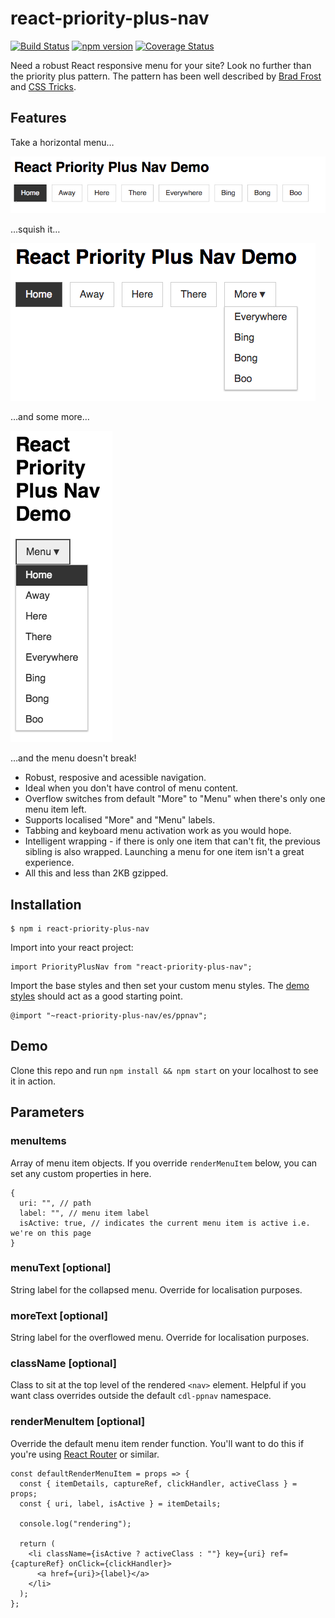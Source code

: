 # react-priority-plus-nav

[![Build Status](https://travis-ci.org/cliener/priority-plus-nav.svg?branch=master)](https://travis-ci.org/cliener/priority-plus-nav)
[![npm version](https://badge.fury.io/js/react-priority-plus-nav.svg)](https://badge.fury.io/js/react-priority-plus-nav)
[![Coverage Status](https://coveralls.io/repos/github/cliener/priority-plus-nav/badge.svg?branch=master)](https://coveralls.io/github/cliener/priority-plus-nav?branch=master)

Need a robust React responsive menu for your site? Look no further than the priority plus pattern. The pattern has been well described by [Brad Frost](http://bradfrost.com/blog/post/revisiting-the-priority-pattern/ "Revisiting the Priority+ Pattern") and [CSS Tricks](https://css-tricks.com/the-priority-navigation-pattern/ "The Priority+ Navigation Pattern").

## Features

Take a horizontal menu…

![Wide horizontal menu](images/ppnav-wide.png)

…squish it…

![Mid-size horizontal menu showing wrapped menu](images/ppnav-mid.png)

…and some more…

![Narrow horizontal menu showing collapse down to one item](images/ppnav-narrow.png)

…and the menu doesn't break!

* Robust, resposive and acessible navigation.
* Ideal when you don't have control of menu content.
* Overflow switches from default "More" to "Menu" when there's only one menu item left.
* Supports localised "More" and "Menu" labels.
* Tabbing and keyboard menu activation work as you would hope.
* Intelligent wrapping - if there is only one item that can't fit, the previous sibling is also wrapped. Launching a menu for one item isn't a great experience.
* All this and less than 2KB gzipped.

## Installation

```
$ npm i react-priority-plus-nav
```

Import into your react project:

```
import PriorityPlusNav from "react-priority-plus-nav";
```

Import the base styles and then set your custom menu styles. The [demo styles](./demo/src/demo.scss) should act as a good starting point.

```
@import "~react-priority-plus-nav/es/ppnav";
```

## Demo

Clone this repo and run `npm install && npm start` on your localhost to see it in action.

## Parameters

### menuItems

Array of menu item objects. If you override `renderMenuItem` below, you can set any custom properties in here.

```
{
  uri: "", // path
  label: "", // menu item label
  isActive: true, // indicates the current menu item is active i.e. we're on this page
}
```

### menuText [optional]

String label for the collapsed menu. Override for localisation purposes.

### moreText [optional]

String label for the overflowed menu. Override for localisation purposes.

### className [optional]

Class to sit at the top level of the rendered `<nav>` element. Helpful if you want class overrides outside the default `cdl-ppnav` namespace.

### renderMenuItem [optional]

Override the default menu item render function. You'll want to do this if you're using [React Router](https://github.com/ReactTraining/react-router) or similar.

```
const defaultRenderMenuItem = props => {
  const { itemDetails, captureRef, clickHandler, activeClass } = props;
  const { uri, label, isActive } = itemDetails;

  console.log("rendering");

  return (
    <li className={isActive ? activeClass : ""} key={uri} ref={captureRef} onClick={clickHandler}>
      <a href={uri}>{label}</a>
    </li>
  );
};
```
